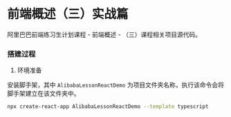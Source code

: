 # 前端概述（三）实战篇

阿里巴巴前端练习生计划课程 - 前端概述 - （三）课程相关项目源代码。


### 搭建过程

1. 环境准备

安装脚手架，其中 `AlibabaLessonReactDemo` 为项目文件夹名称，执行该命令会将脚手架建立在该文件夹中。

```bash
npx create-react-app AlibabaLessonReactDemo --template typescript
```
